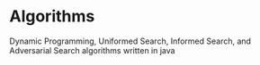 # Algorithms
Dynamic Programming, Uniformed Search, Informed Search, and Adversarial Search algorithms written in java
